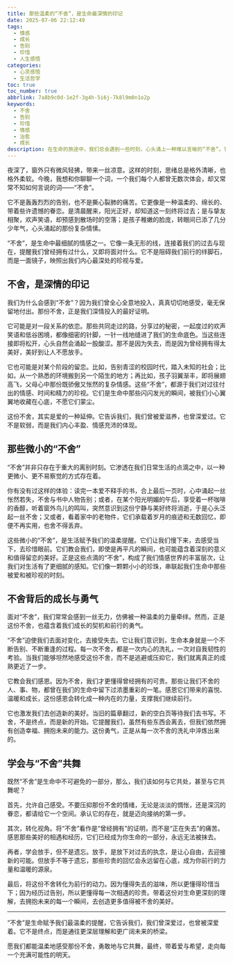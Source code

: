 ```yaml
---
title: 那些温柔的“不舍”，是生命最深情的印记
date: 2025-07-06 22:12:49
tags:
  - 情感
  - 成长
  - 告别
  - 珍惜
  - 人生感悟
categories:
  - 心灵感悟
  - 生活哲学
toc: true
toc_number: true
abbrlink: 7a8b9c0d-1e2f-3g4h-5i6j-7k8l9m0n1o2p
keywords:
  - 不舍
  - 告别
  - 珍惜
  - 情感
  - 治愈
  - 成长
description: 在生命的旅途中，我们总会遇到一些时刻，心头涌上一种难以言喻的“不舍”。它不是简单的离别，而是对过往美好、深厚情感的眷恋，是对时光流逝的温柔叹息。这份不舍，是生命赋予我们最深情的印记，它教会我们如何去爱，如何去感受，又如何带着这份爱，勇敢地走向下一个篇章。
---
```


夜深了，窗外只有微风轻拂，带来一丝凉意。这样的时刻，思绪总是格外清晰，也格外柔软。今晚，我想和你聊聊一个词，一个我们每个人都曾无数次体会，却又常常不知如何言说的词——“不舍”。

它不是轰轰烈烈的告别，也不是撕心裂肺的痛苦。它更像是一种温柔的、绵长的、带着些许遗憾的眷恋。是清晨醒来，阳光正好，却知道这一刻终将过去；是与挚友相聚，欢声笑语，却预感到散场时的空落；是孩子稚嫩的脸庞，转眼间已添了几分少年气，心头涌起的那份复杂情愫。

“不舍”，是生命中最细腻的情感之一。它像一条无形的线，连接着我们的过去与现在，提醒我们曾经拥有过什么，又即将面对什么。它不是阻碍我们前行的绊脚石，而是一面镜子，映照出我们内心最深处的珍视与爱。

## 不舍，是深情的印记

我们为什么会感到“不舍”？因为我们曾全心全意地投入，真真切切地感受，毫无保留地付出。那份不舍，正是我们深情投入的最好证明。

它可能是对一段关系的依恋。那些共同走过的路，分享过的秘密，一起度过的欢声笑语和低谷困境，都像细密的针脚，一针一线地缝进了我们的生命底色。当这些连接即将松开，心头自然会涌起一股酸涩。那不是因为失去，而是因为曾经拥有得太美好，美好到让人不愿放手。

它也可能是对某个阶段的留恋。比如，告别青涩的校园时代，踏入未知的社会；比如，从一个熟悉的环境搬到另一个陌生的地方；再比如，孩子羽翼渐丰，即将展翅高飞，父母心中那份既骄傲又怅然的复杂情感。这些“不舍”，都源于我们对过往付出的情感、时间和精力的珍视。它们是生命中那些闪闪发光的瞬间，被我们小心翼翼地收藏在心底，不愿它们蒙尘。

这份不舍，其实是爱的一种延伸。它告诉我们，我们曾被爱滋养，也曾深爱过。它不是软弱，而是我们内心丰盈、情感充沛的体现。

## 那些微小的“不舍”

“不舍”并非只存在于重大的离别时刻。它渗透在我们日常生活的点滴之中，以一种更微小、更不易察觉的方式存在着。

你有没有过这样的体验：读完一本爱不释手的书，合上最后一页时，心中涌起一丝怅然若失，不舍与书中人物告别；或者，在某个阳光明媚的午后，享受着一杯咖啡的香醇，听着窗外鸟儿的鸣叫，突然意识到这份宁静与美好终将消逝，于是心头泛起一丝不舍；又或者，看着家中的老物件，它们承载着岁月的痕迹和无数回忆，即便不再实用，也舍不得丢弃。

这些微小的“不舍”，是生活赋予我们的温柔提醒。它们让我们慢下来，去感受当下，去珍惜眼前。它们教会我们，即使是再平凡的瞬间，也可能蕴含着深刻的意义和值得留恋的美好。正是这些点滴的“不舍”，构成了我们情感世界的丰富层次，让我们对生活有了更细腻的感知。它们像一颗颗小小的珍珠，串联起我们生命中那些被爱和被珍视的时刻。

## 不舍背后的成长与勇气

面对“不舍”，我们常常会感到一丝无力，仿佛被一种温柔的力量牵绊。然而，正是这份不舍，也蕴含着我们成长的契机和前行的勇气。

“不舍”迫使我们去面对变化，去接受失去。它让我们意识到，生命本身就是一个不断告别、不断重逢的过程。每一次不舍，都是一次内心的洗礼，一次对自我韧性的考验。当我们能够坦然地感受这份不舍，而不是逃避或压抑它，我们就离真正的成熟更近了一步。

它教会我们感恩。因为不舍，我们才更懂得曾经拥有的可贵。那些让我们不舍的人、事、物，都曾在我们的生命中留下过浓墨重彩的一笔。感恩它们带来的喜悦、温暖和成长，这份感恩会转化成一种内在的力量，支撑我们继续前行。

它也激发我们去创造新的美好。当旧的篇章翻过，新的空白页等待我们去书写。不舍，不是终点，而是新的开始。它提醒我们，虽然有些东西会离去，但我们依然拥有创造幸福、拥抱未来的能力。这份勇气，正是从每一次不舍的洗礼中淬炼出来的。

## 学会与“不舍”共舞

既然“不舍”是生命中不可避免的一部分，那么，我们该如何与它共处，甚至与它共舞呢？

首先，允许自己感受。不要压抑那份不舍的情绪，无论是淡淡的惆怅，还是深沉的眷恋，都请给它一个空间。承认它的存在，就是迈向接纳的第一步。

其次，转化视角。将“不舍”看作是“曾经拥有”的证明，而不是“正在失去”的痛苦。感恩那些美好的相遇和经历，它们已经成为你生命的一部分，永远无法被抹去。

再者，学会放手，但不是遗忘。放手，是放下对过去的执念，是让心自由，去迎接新的可能。但放手不等于遗忘，那些珍贵的回忆会永远留在心底，成为你前行的力量和温暖的源泉。

最后，将这份不舍转化为前行的动力。因为懂得失去的滋味，所以更懂得珍惜当下；因为经历过告别，所以更懂得每一次相遇的珍贵。带着这份对生命更深刻的理解，去拥抱未来的每一个瞬间，去创造更多值得被不舍的美好。

---

“不舍”是生命赋予我们最温柔的提醒，它告诉我们，我们曾深爱过，也曾被深爱着。它不是终点，而是通往更深层理解和更广阔未来的桥梁。

愿我们都能温柔地感受那份不舍，勇敢地与它共舞，最终，带着爱与希望，走向每一个充满可能性的明天。